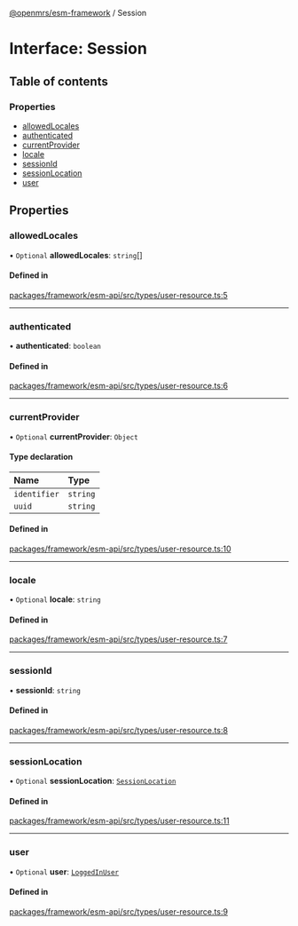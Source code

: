 [@openmrs/esm-framework](../API.md) / Session

# Interface: Session

## Table of contents

### Properties

- [allowedLocales](Session.md#allowedlocales)
- [authenticated](Session.md#authenticated)
- [currentProvider](Session.md#currentprovider)
- [locale](Session.md#locale)
- [sessionId](Session.md#sessionid)
- [sessionLocation](Session.md#sessionlocation)
- [user](Session.md#user)

## Properties

### allowedLocales

• `Optional` **allowedLocales**: `string`[]

#### Defined in

[packages/framework/esm-api/src/types/user-resource.ts:5](https://github.com/its-kios09/openmrs-esm-core/blob/main/packages/framework/esm-api/src/types/user-resource.ts#L5)

___

### authenticated

• **authenticated**: `boolean`

#### Defined in

[packages/framework/esm-api/src/types/user-resource.ts:6](https://github.com/its-kios09/openmrs-esm-core/blob/main/packages/framework/esm-api/src/types/user-resource.ts#L6)

___

### currentProvider

• `Optional` **currentProvider**: `Object`

#### Type declaration

| Name | Type |
| :------ | :------ |
| `identifier` | `string` |
| `uuid` | `string` |

#### Defined in

[packages/framework/esm-api/src/types/user-resource.ts:10](https://github.com/its-kios09/openmrs-esm-core/blob/main/packages/framework/esm-api/src/types/user-resource.ts#L10)

___

### locale

• `Optional` **locale**: `string`

#### Defined in

[packages/framework/esm-api/src/types/user-resource.ts:7](https://github.com/its-kios09/openmrs-esm-core/blob/main/packages/framework/esm-api/src/types/user-resource.ts#L7)

___

### sessionId

• **sessionId**: `string`

#### Defined in

[packages/framework/esm-api/src/types/user-resource.ts:8](https://github.com/its-kios09/openmrs-esm-core/blob/main/packages/framework/esm-api/src/types/user-resource.ts#L8)

___

### sessionLocation

• `Optional` **sessionLocation**: [`SessionLocation`](SessionLocation.md)

#### Defined in

[packages/framework/esm-api/src/types/user-resource.ts:11](https://github.com/its-kios09/openmrs-esm-core/blob/main/packages/framework/esm-api/src/types/user-resource.ts#L11)

___

### user

• `Optional` **user**: [`LoggedInUser`](LoggedInUser.md)

#### Defined in

[packages/framework/esm-api/src/types/user-resource.ts:9](https://github.com/its-kios09/openmrs-esm-core/blob/main/packages/framework/esm-api/src/types/user-resource.ts#L9)
